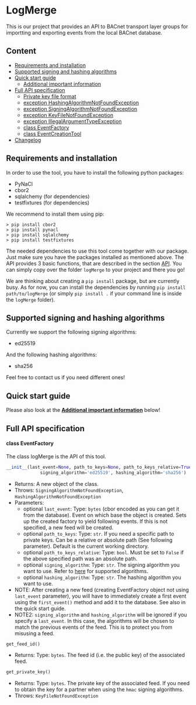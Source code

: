 # LogMerge

This is our project that provides an API to BACnet transport layer groups for importting 
and exporting events from the local BACnet database.

## Content

* [Requirements and installation](#requirements-and-installation)
* [Supported signing and hashing algorithms](#supported-signing-and-hashing-algorithms)
* [Quick start guide](#quick-start-guide)
  - [Additional important information](#additional-important-information)
* [Full API specification](#full-api-specification)
  - [Private key file format](#private-key-file-format)
  - [exception HashingAlgorithmNotFoundException](#exception-hashingalgorithmnotfoundexception)
  - [exception SigningAlgorithmNotFoundException](#exception-signingalgorithmnotfoundexception)
  - [exception KeyFileNotFoundException](#exception-keyfilenotfoundexception)
  - [exception IllegalArgumentTypeException](#exception-illegalargumenttypeexception)
  - [class EventFactory](#class-eventfactory)
  - [class EventCreationTool](#class-eventcreationtool)
* [Changelog](#changelog)

## Requirements and installation
In order to use the tool, you have to install the following python packages:
* PyNaCl
* cbor2
* sqlalchemy (for dependencies)
* testfixtures (for dependencies)

We recommend to install them using pip:
```
> pip install cbor2
> pip install pynacl
> pip install sqlalchemy
> pip install testfixtures
```

The needed dependencies to use this tool come together with our package. Just make sure you have the packages installed 
as mentioned above. The API provides 3 basic functions, that are described in the section 
[API](#full-api-specification).
You can simply copy over the folder `logMerge` to your project and there you go!

We are thinking about creating a `pip install` package, but are currently busy. As for now, you can install the 
dependencies by running `pip install path/to/logMerge` (or simply `pip install .` if your command line 
is inside the `logMerge` folder). 

## Supported signing and hashing algorithms
Currently we support the following signing algorithms:
* ed25519

And the following hashing algorithms:
* sha256

Feel free to contact us if you need different ones!

## Quick start guide 
Please also look at the [**Additional important information**](#additional-important-information) below!


## Full API specification
#### class EventFactory
The class logMerge is the API of this tool.

```python
__init__(last_event=None, path_to_keys=None, path_to_keys_relative=True,
             signing_algorithm='ed25519', hashing_algorithm='sha256')
```
* Returns: A new object of the class.
* Throws: `SigningAlgorithmNotFoundException`, `HashingAlgorithmNotFoundException`
* Parameters:
  - optional `last_event`: Type: `bytes` (cbor encoded as you can get it from the database).
  Event on which base the object is created. Sets up the created factory to yield following events. If this is not 
  specified, a new feed will be created.
  - optional `path_to_keys`: Type: `str`. If you need a specific path to private keys. Can be a relative or absolute 
  path (See following parameter). Default is the current working directory.
  - optional `path_to_keys_relative`: Type: `bool`. Must be set to `False` if the above specified path was an absolute 
  path.
  - optional `signing_algorithm`: Type: `str`. The signing algorithm you want to use. Refer to 
  [here](#supported-signing-and-hashing-algorithms) for supported algorithms.
  - optional `hashing_algorithm`: Type: `str`. The hashing algorithm you want to use.
* NOTE: After creating a new feed (creating EventFactory object not using `last_event` parameter), you will have to 
immediately create a first event using the `first_event()` method and add it to the database. See also in the quick 
start guide.
* NOTE2: `signing_algorithm` and `hashing_algorithm` will be ignored if you specify a `last_event`. In this case, the 
algorithms will be chosen to match the previous events of the feed. This is to protect you from misusing a feed.

```python
get_feed_id()
```
* Returns: Type: `bytes`. The feed id (i.e. the public key) of the associated feed.

```python
get_private_key()
```
* Returns: Type: `bytes`. The private key of the associated feed. If you need to obtain the key for a partner when using 
the `hmac` signing algorithms.
* Throws: `KeyFileNotFoundException`
